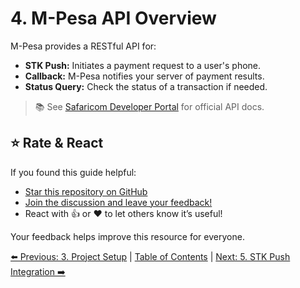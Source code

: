 # 4. M-Pesa API Overview

M-Pesa provides a RESTful API for:

- **STK Push:** Initiates a payment request to a user's phone.
- **Callback:** M-Pesa notifies your server of payment results.
- **Status Query:** Check the status of a transaction if needed.

> 📚 See [Safaricom Developer Portal](https://developer.safaricom.co.ke/) for official API docs.

## ⭐ Rate & React

If you found this guide helpful:

- [Star this repository on GitHub](https://github.com/johnekiru/mpesa-laravel-guide)
- [Join the discussion and leave your feedback!](https://github.com/me12free/mpesa-laravel-guide/discussions)
- React with 👍 or ❤️ to let others know it’s useful!

Your feedback helps improve this resource for everyone.

[⬅️ Previous: 3. Project Setup](./project-setup.md) | [Table of Contents](../README.md#table-of-contents) | [Next: 5. STK Push Integration ➡️](./stk-push-integration.md)
